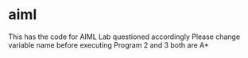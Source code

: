 # aiml
This has the code for AIML Lab questioned accordingly
Please change variable name before executing
Program 2 and 3 both are A*
